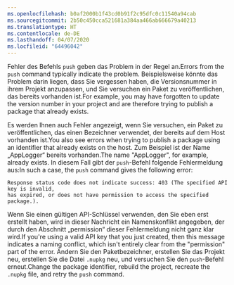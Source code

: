 ```yaml
---
ms.openlocfilehash: b0af2000b1f43cd0b91f2c95dfc0c11540a94cab
ms.sourcegitcommit: 2b50c450cca521681a384aa466ab666679a40213
ms.translationtype: HT
ms.contentlocale: de-DE
ms.lasthandoff: 04/07/2020
ms.locfileid: "64496042"
---
```

<span data-ttu-id="cb58c-101">Fehler des Befehls `push` geben das Problem in der Regel an.</span><span class="sxs-lookup"><span data-stu-id="cb58c-101">Errors from the `push` command typically indicate the problem.</span></span> <span data-ttu-id="cb58c-102">Beispielsweise könnte das Problem darin liegen, dass Sie vergessen haben, die Versionsnummer in ihrem Projekt anzupassen, und Sie versuchen ein Paket zu veröffentlichen, das bereits vorhanden ist.</span><span class="sxs-lookup"><span data-stu-id="cb58c-102">For example, you may have forgotten to update the version number in your project and are therefore trying to publish a package that already exists.</span></span>

<span data-ttu-id="cb58c-103">Es werden Ihnen auch Fehler angezeigt, wenn Sie versuchen, ein Paket zu veröffentlichen, das einen Bezeichner verwendet, der bereits auf dem Host vorhanden ist.</span><span class="sxs-lookup"><span data-stu-id="cb58c-103">You also see errors when trying to publish a package using an identifier that already exists on the host.</span></span> <span data-ttu-id="cb58c-104">Zum Beispiel ist der Name „AppLogger“ bereits vorhanden.</span><span class="sxs-lookup"><span data-stu-id="cb58c-104">The name "AppLogger", for example, already exists.</span></span> <span data-ttu-id="cb58c-105">In diesem Fall gibt der `push`-Befehl folgende Fehlermeldung aus:</span><span class="sxs-lookup"><span data-stu-id="cb58c-105">In such a case, the `push` command gives the following error:</span></span>

```output
Response status code does not indicate success: 403 (The specified API key is invalid,
has expired, or does not have permission to access the specified package.).
```

<span data-ttu-id="cb58c-106">Wenn Sie einen gültigen API-Schlüssel verwenden, den Sie eben erst erstellt haben, wird in dieser Nachricht ein Namenskonflikt angegeben, der durch den Abschnitt „permission“ dieser Fehlermeldung nicht ganz klar wird.</span><span class="sxs-lookup"><span data-stu-id="cb58c-106">If you're using a valid API key that you just created, then this message indicates a naming conflict, which isn't entirely clear from the "permission" part of the error.</span></span> <span data-ttu-id="cb58c-107">Ändern Sie den Paketbezeichner, erstellen Sie das Projekt neu, erstellen Sie die Datei `.nupkg` neu, und versuchen Sie den `push`-Befehl erneut.</span><span class="sxs-lookup"><span data-stu-id="cb58c-107">Change the package identifier, rebuild the project, recreate the `.nupkg` file, and retry the `push` command.</span></span>